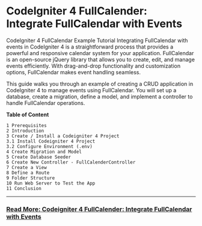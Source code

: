 # CodeIgniter 4 FullCalender: Integrate FullCalendar with Events

CodeIgniter 4 FullCalendar Example Tutorial
             Integrating FullCalendar with events in CodeIgniter 4 is a straightforward process that provides a powerful and responsive calendar system for your application. FullCalendar is an open-source jQuery library that allows you to create, edit, and manage events efficiently. With drag-and-drop functionality and customization options, FullCalendar makes event handling seamless.

This guide walks you through an example of creating a CRUD application in CodeIgniter 4 to manage events using FullCalendar. You will set up a database, create a migration, define a model, and implement a controller to handle FullCalendar operations.

**Table of Content**

```
1 Prerequisites
2 Introduction
3 Create / Install a Codeigniter 4 Project
3.1 Install Codeigniter 4 Project
3.2 Configure Environment (.env)
4 Create Migration and Model
5 Create Database Seeder
6 Create New Controller - FullCalenderController
7 Create a View
8 Define a Route
9 Folder Structure
10 Run Web Server to Test the App
11 Conclusion
```
---

### [Read More: Codeigniter 4 FullCalender: Integrate FullCalendar with Events](https://getsamplecode.com/blog/integrate-fullcalendar-with-events-in-codeigniter-4)
